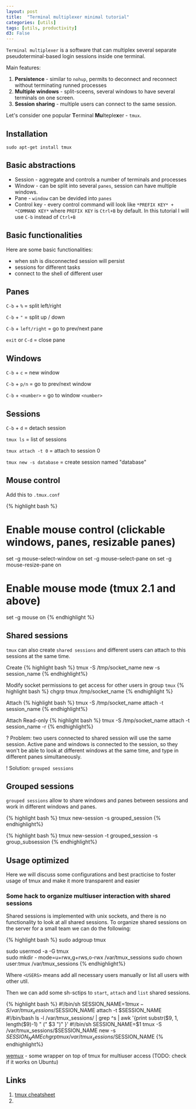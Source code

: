 ```yaml
---
layout: post
title:  "Terminal multiplexer minimal tutorial"
categories: [utils]
tags: [utils, productivity]
d3: False
---
```


`Terminal multiplexer` is a software that can multiplex several separate pseudoterminal-based login sessions inside one terminal. 

Main features:

1. **Persistence** - similar to `nohup`, permits to deconnect and reconnect without terminating runned processes
2. **Multiple windows** - split-sceens, several windows to have several terminals on one screen.
3. **Session sharing** - multiple users can connect to the same session.


Let's consider one popular **T**erminal **Mu**lteple**x**er - `tmux`. 

<!--more-->

## Installation

`sudo apt-get install tmux`

## Basic abstractions

* Session - aggregate and controls a number of terminals and processes
* Window - can be split into several `panes`, session can have multiple windows.
* Pane - `window` can be devided into `panes`
* Control key - every control command will look like  `*PREFIX KEY* + *COMMAND KEY*` where `PREFIX KEY` is `Ctrl+B` by default. In this tutorial I will use `C-b` instead of `Ctrl+B`

## Basic functionalities

Here are some basic functionalities:

* when ssh is disconnected session will persist
* sessions for different tasks
* connect to the shell of different user


## Panes

`C-b`  + `%`   =  split left/right

`C-b`  + `"`  =  split up / down

`C-b` + `left/right`  = go to prev/next pane

`exit`  or `C-d`  = close pane

## Windows

`C-b` + `c`  = new window

`C-b` + `p/n`  = go to prev/next window

`C-b` + `<number>` = go to window `<number>`

## Sessions

`C-b` + `d`   = detach session

`tmux ls`  = list of sessions

`tmux attach -t 0`  = attach to session 0

`tmux new -s database` = create session named "database"


## Mouse control

Add this to `.tmux.conf`

{% highlight bash %}
# Enable mouse control (clickable windows, panes, resizable panes)
set -g mouse-select-window on
set -g mouse-select-pane on
set -g mouse-resize-pane on

# Enable mouse mode (tmux 2.1 and above)
set -g mouse on
{% endhighlight %}


## Shared sessions 

`tmux` can also create `shared sessions` and different users can attach to this sessions at the same time.


Create 
{% highlight bash %}
tmux -S /tmp/socket_name new -s session_name
{% endhighlight%}

Modify socket permissions to get access for other users in group `tmux`
{% highlight bash %}
chgrp tmux /tmp/socket_name
{% endhighlight %}

Attach
{% highlight bash %}
tmux -S /tmp/socket_name attach -t session_name
{% endhighlight%}

Attach Read-only
{% highlight bash %}
tmux -S /tmp/socket_name attach -t session_name -r
{% endhighlight%}

? Problem: two users connected to shared session will use the same session. Active pane and windows is connected to the session, so they won't be able to look at different windows at the same time, and type in different panes simultaneously.

! Solution: `grouped sessions`

## Grouped sessions

`grouped sessions` allow to share windows and panes between sessions and work in different windows and panes. 

{% highlight bash %}
tmux new-session -s grouped_session
{% endhighlight%}

{% highlight bash %}
tmux new-session -t grouped_session -s group_subsession
{% endhighlight%}

## Usage optimized

Here we will discuss some configurations and best practicise to foster usage of tmux and make it more transparent and easier

### Some hack to organize multiuser interaction with shared sessions

Shared sessions is implemented with unix sockets, and there is no functionality to look at all shared sessions.
To organize shared sessions on the server for a small team we can do the following:

{% highlight bash %}
sudo adgroup tmux 

sudo usermod -a -G tmux <USERS>  
sudo mkdir - mode=u+rwx,g+rws,o-rwx /var/tmux_sessions
sudo chown user:tmux /var/tmux_sessions
{% endhighlight%}

Where `<USERS>` means add all necessary users manually or list all users with other util.

Then we can add some sh-sctips to `start`, `attach` and `list` shared sessions.

{% highlight bash %}
#!/bin/sh
SESSION_NAME=$1
tmux -S /var/tmux_sessions/$SESSION_NAME attach -t $SESSION_NAME
#!/bin/bash
ls -l /var/tmux_sessions/ | grep ^s | awk '{print substr($9, 1, length($9)-1) " (" $3 ")" }'
#!/bin/sh
SESSION_NAME=$1
tmux -S /var/tmux_sessions/$SESSION_NAME new -s $SESSION_NAME
chgrp tmux /var/tmux_sessions/$SESSION_NAME
{% endhighlight%}

[wemux](https://github.com/zolrath/wemux/) - some wrapper on top of tmux for multiuser access (TODO: check if it works on Ubuntu)


## Links 

1. [tmux cheatsheet](https://gist.github.com/MohamedAlaa/2961058)
2. 
